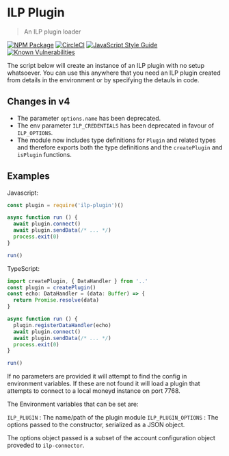 # ILP Plugin
> An ILP plugin loader

[![NPM Package](https://img.shields.io/npm/v/ilp-plugin.svg?style=flat)](https://npmjs.org/package/ilp-plugin)
[![CircleCI](https://circleci.com/gh/interledgerjs/ilp-plugin.svg?style=shield)](https://circleci.com/gh/interledgerjs/ilp-plugin)
[![JavaScript Style Guide](https://img.shields.io/badge/code_style-standard-brightgreen.svg)](https://standardjs.com)
[![Known Vulnerabilities](https://snyk.io/test/github/interledgerjs/ilp-plugin/badge.svg)](https://snyk.io/test/github/interledgerjs/ilp-plugin)

The script below will create an instance of an ILP plugin with no setup whatsoever.  You can
use this anywhere that you need an ILP plugin created from details in the
environment or by specifying the detauls in code.

## Changes in v4
  - The parameter `options.name` has been deprecated. 
  - The env parameter `ILP_CREDENTIALS` has been deprecated in favour of `ILP_OPTIONS`.
  - The module now includes type definitions for `Plugin` and related types and therefore exports both the type definitions and the `createPlugin` and `isPlugin` functions.

## Examples

Javascript:
```js
const plugin = require('ilp-plugin')()

async function run () {
  await plugin.connect()
  await plugin.sendData(/* ... */)
  process.exit(0)
}

run()
```

TypeScript:
```typescript
import createPlugin, { DataHandler } from '..'
const plugin = createPlugin()
const echo: DataHandler = (data: Buffer) => {
  return Promise.resolve(data)
}

async function run () {
  plugin.registerDataHandler(echo)
  await plugin.connect()
  await plugin.sendData(/* ... */)
  process.exit(0)
}

run()
```

If no parameters are provided it will attempt to find the config in environment variables. If these are not found it will load a plugin that attempts to connect to a local moneyd instance on port 7768.

The Environment variables that can be set are:

`ILP_PLUGIN` : The name/path of the plugin module
`ILP_PLUGIN_OPTIONS` : The options passed to the constructor, serialized as a JSON object.

The options object passed is a subset of the account configuration object proveded to `ilp-connector`.